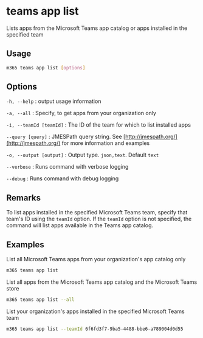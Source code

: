 # teams app list

Lists apps from the Microsoft Teams app catalog or apps installed in the specified team

## Usage

```sh
m365 teams app list [options]
```

## Options

`-h, --help`
: output usage information

`-a, --all`
: Specify, to get apps from your organization only

`-i, --teamId [teamId]`
: The ID of the team for which to list installed apps

`--query [query]`
: JMESPath query string. See [http://jmespath.org/](http://jmespath.org/) for more information and examples

`-o, --output [output]`
: Output type. `json,text`. Default `text`

`--verbose`
: Runs command with verbose logging

`--debug`
: Runs command with debug logging

## Remarks

To list apps installed in the specified Microsoft Teams team, specify that team's ID using the `teamId` option. If the `teamId` option is not specified, the command will list apps available in the Teams app catalog.

## Examples

List all Microsoft Teams apps from your organization's app catalog only

```sh
m365 teams app list
```

List all apps from the Microsoft Teams app catalog and the Microsoft Teams store

```sh
m365 teams app list --all
```

List your organization's apps installed in the specified Microsoft Teams team

```sh
m365 teams app list --teamId 6f6fd3f7-9ba5-4488-bbe6-a789004d0d55
```